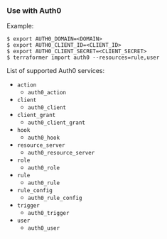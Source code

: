 ### Use with Auth0

Example:

```
$ export AUTH0_DOMAIN=<DOMAIN>
$ export AUTH0_CLIENT_ID=<CLIENT_ID>
$ export AUTH0_CLIENT_SECRET=<CLIENT_SECRET>
$ terraformer import auth0 --resources=rule,user
```

List of supported Auth0 services:


*   `action`
    * `auth0_action`
*   `client`
    * `auth0_client`
*   `client_grant`
    * `auth0_client_grant`
*   `hook`
    * `auth0_hook`
*   `resource_server`
    * `auth0_resource_server`
*   `role`
    * `auth0_role`
*   `rule`
    * `auth0_rule`
*   `rule_config`
    * `auth0_rule_config`
*   `trigger`
    * `auth0_trigger`
*   `user`
    * `auth0_user`

